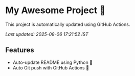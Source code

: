 # My Awesome Project 🚀

This project is automatically updated using GitHub Actions.

_Last updated: 2025-08-06 17:21:52 IST_

## Features
- Auto-update README using Python 🐍
- Auto Git push with GitHub Actions 🤖
